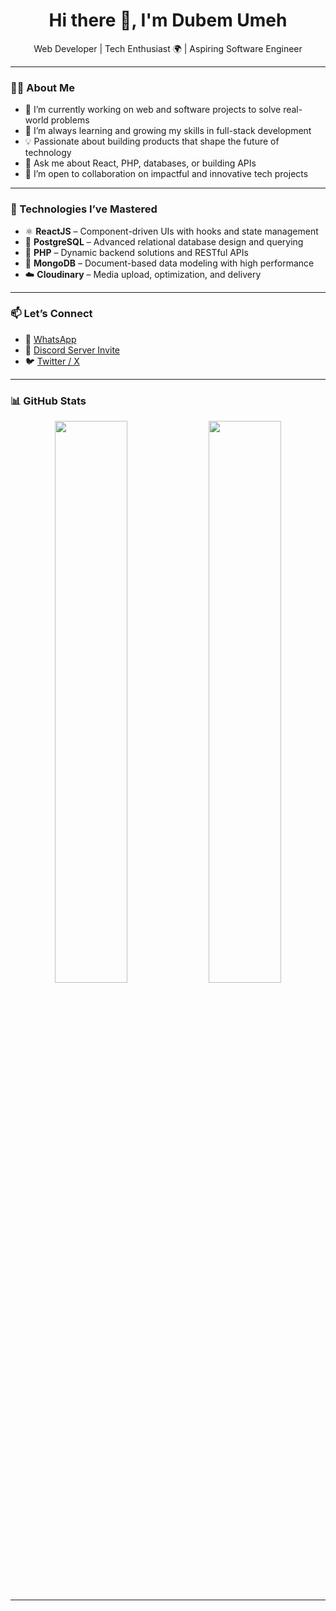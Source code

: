 <h1 align="center">Hi there 👋, I'm Dubem Umeh </h1>
<p align="center">Web Developer | Tech Enthusiast 🌍 | Aspiring Software Engineer</p>

---

### 👨‍💻 About Me

- 🔭 I’m currently working on web and software projects to solve real-world problems  
- 🌱 I’m always learning and growing my skills in full-stack development  
- 💡 Passionate about building products that shape the future of technology  
- 💬 Ask me about React, PHP, databases, or building APIs  
- 🤝 I’m open to collaboration on impactful and innovative tech projects  

---

### 🧠 Technologies I’ve Mastered

- ⚛️ **ReactJS** – Component-driven UIs with hooks and state management  
- 🐘 **PostgreSQL** – Advanced relational database design and querying  
- 🐘 **PHP** – Dynamic backend solutions and RESTful APIs  
- 🍃 **MongoDB** – Document-based data modeling with high performance  
- ☁️ **Cloudinary** – Media upload, optimization, and delivery

---

### 📫 Let’s Connect

- 📱 [WhatsApp](https://wa.me/233559956394)  
- 💬 [Discord Server Invite](https://discord.com/invite/9Rktsqp5)  
- 🐦 [Twitter / X](https://x.com/dubem_umeh)  

---

### 📊 GitHub Stats

<p align="center">
  <img src="https://github-readme-stats.vercel.app/api?username=Dubem-Umeh-Raphael&show_icons=true&theme=radical" width="48%" />
  <img src="https://github-readme-stats.vercel.app/api/top-langs/?username=Dubem-Umeh-Raphael&layout=compact&theme=radical" width="48%" />
</p>

---

<!---
Dubem-Umeh-Raphael/Dubem-Umeh-Raphael is a ✨ special ✨ repository because its `README.md` (this file) appears on your GitHub profile.
You can click the Preview link to take a look at your changes.
--->
